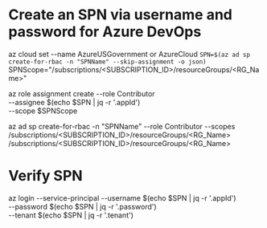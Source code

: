 # Create an SPN via username and password for Azure DevOps

az cloud set --name AzureUSGovernment or AzureCloud
```SPN=$(az ad sp create-for-rbac -n "SPNName" --skip-assignment -o json)```
SPNScope="/subscriptions/<SUBSCRIPTION_ID>/resourceGroups/<RG_Name>"

az role assignment create --role Contributor \
                          --assignee $(echo $SPN | jq -r '.appId') \
                          --scope $SPNScope

az ad sp create-for-rbac -n "SPNName" 
                         --role Contributor 
                         --scopes /subscriptions/<SUBSCRIPTION_ID>/resourceGroups/<RG_Name> /subscriptions/<SUBSCRIPTION_ID>/resourceGroups/<RG_Name>

# Verify SPN
az login --service-principal --username $(echo $SPN | jq -r '.appId') \
                             --password $(echo $SPN | jq -r '.password') \
                             --tenant   $(echo $SPN | jq -r '.tenant') 